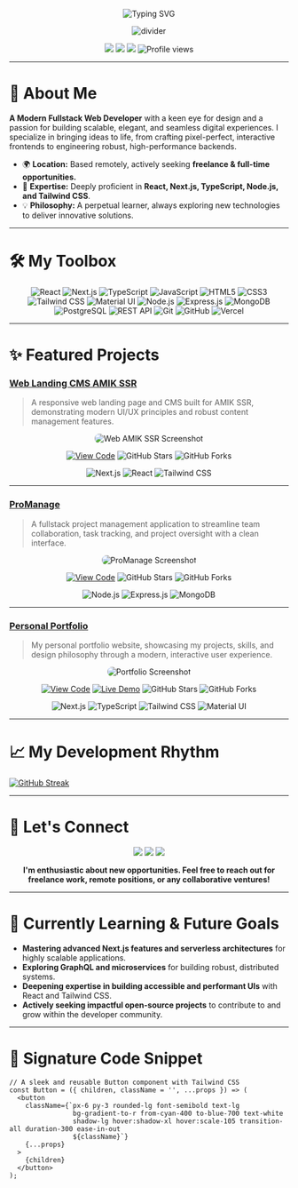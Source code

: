 <p align="center">
  <img src="https://readme-typing-svg.demolab.com?font=Fira+Code&size=28&pause=1000&color=5EEAD4&center=true&vCenter=true&width=600&lines=Hi%2C+I'm+Squizyiinxx.;Fullstack+Web+Developer;Crafting+Modern+Web+Experiences;Open+for+Remote+%2F+Freelance+Work" alt="Typing SVG" />
</p>

<p align="center">
  <img src="https://capsule-render.vercel.app/api?type=waving&color=0:18181B,100:5EEAD4&height=80&section=header" alt="divider" />
</p>

<p align="center">
  <a href="https://squizyiinxx.vercel.app/" target="_blank"><img src="https://img.shields.io/badge/Portfolio-Visit-5EEAD4?style=for-the-badge&logo=vercel&logoColor=black"/></a>
  <a href="mailto:squizyiinxx@gmail.com"><img src="https://img.shields.io/badge/Email-Contact%20Me-1E293B?style=for-the-badge&logo=gmail&logoColor=white"/></a>
  <a href="https://www.linkedin.com/in/jul21/" target="_blank"><img src="https://img.shields.io/badge/LinkedIn-Connect-0A66C2?style=for-the-badge&logo=linkedin&logoColor=white"/></a>
  <img src="https://komarev.com/ghpvc/?username=Squizyiinxx&style=for-the-badge&color=5EEAD4" alt="Profile views" />
</p>

---

# 👋 About Me

**A Modern Fullstack Web Developer** with a keen eye for design and a passion for building scalable, elegant, and seamless digital experiences. I specialize in bringing ideas to life, from crafting pixel-perfect, interactive frontends to engineering robust, high-performance backends.

* 🌍 **Location:** Based remotely, actively seeking **freelance & full-time opportunities.**
* 🚀 **Expertise:** Deeply proficient in **React, Next.js, TypeScript, Node.js, and Tailwind CSS**.
* 💡 **Philosophy:** A perpetual learner, always exploring new technologies to deliver innovative solutions.

---

# 🛠️ My Toolbox

<p align="center">
  <img src="https://img.shields.io/badge/React-20232A?style=for-the-badge&logo=react&logoColor=61DAFB" alt="React"/>
  <img src="https://img.shields.io/badge/Next.js-18181B?style=for-the-badge&logo=next.js&logoColor=white" alt="Next.js"/>
  <img src="https://img.shields.io/badge/TypeScript-3178C6?style=for-the-badge&logo=typescript&logoColor=white" alt="TypeScript"/>
  <img src="https://img.shields.io/badge/JavaScript-F7DF1E?style=for-the-badge&logo=javascript&logoColor=black" alt="JavaScript"/>
  <img src="https://img.shields.io/badge/HTML5-E34F26?style=for-the-badge&logo=html5&logoColor=white" alt="HTML5"/>
  <img src="https://img.shields.io/badge/CSS3-1572B6?style=for-the-badge&logo=css3&logoColor=white" alt="CSS3"/>
  <img src="https://img.shields.io/badge/Tailwind%20CSS-06B6D4?style=for-the-badge&logo=tailwind-css&logoColor=white" alt="Tailwind CSS"/>
  <img src="https://img.shields.io/badge/Material--UI-007FFF?style=for-the-badge&logo=mui&logoColor=white" alt="Material UI"/>
  <img src="https://img.shields.io/badge/Node.js-339933?style=for-the-badge&logo=node.js&logoColor=white" alt="Node.js"/>
  <img src="https://img.shields.io/badge/Express.js-18181B?style=for-the-badge&logo=express&logoColor=white" alt="Express.js"/>
  <img src="https://img.shields.io/badge/MongoDB-47A248?style=for-the-badge&logo=mongodb&logoColor=white" alt="MongoDB"/>
  <img src="https://img.shields.io/badge/PostgreSQL-4169E1?style=for-the-badge&logo=postgresql&logoColor=white" alt="PostgreSQL"/>
  <img src="https://img.shields.io/badge/REST%20API-005571?style=for-the-badge" alt="REST API"/>
  <img src="https://img.shields.io/badge/Git-F05032?style=for-the-badge&logo=git&logoColor=white" alt="Git"/>
  <img src="https://img.shields.io/badge/GitHub-181717?style=for-the-badge&logo=github&logoColor=white" alt="GitHub"/>
  <img src="https://img.shields.io/badge/Vercel-000000?style=for-the-badge&logo=vercel&logoColor=white" alt="Vercel"/>
</p>

---

# ✨ Featured Projects

### [Web Landing CMS AMIK SSR](https://github.com/Squizyiinxx/web-amik)
> A responsive web landing page and CMS built for AMIK SSR, demonstrating modern UI/UX principles and robust content management features.
<p align="center">
  <img src="https://via.placeholder.com/600x300?text=Project+Screenshot+Here" alt="Web AMIK SSR Screenshot" style="max-width: 100%; border-radius: 8px;">
</p>
<p align="center">
  <a href="https://github.com/Squizyiinxx/web-amik" target="_blank"><img src="https://img.shields.io/badge/Repo-View%20Code-18181B?style=for-the-badge&logo=github&logoColor=white" alt="View Code"></a>
  <img src="https://img.shields.io/github/stars/Squizyiinxx/web-amik?style=social" alt="GitHub Stars">
  <img src="https://img.shields.io/github/forks/Squizyiinxx/web-amik?style=social" alt="GitHub Forks">
</p>
<p align="center">
  <img src="https://img.shields.io/badge/Next.js-18181B?style=flat-square&logo=next.js&logoColor=white" alt="Next.js"/>
  <img src="https://img.shields.io/badge/React-20232A?style=flat-square&logo=react&logoColor=61DAFB" alt="React"/>
  <img src="https://img.shields.io/badge/Tailwind%20CSS-06B6D4?style=flat-square&logo=tailwind-css&logoColor=white" alt="Tailwind CSS"/>
</p>

---

### [ProManage](https://github.com/Squizyiinxx/ProManage)
> A fullstack project management application to streamline team collaboration, task tracking, and project oversight with a clean interface.
<p align="center">
  <img src="https://via.placeholder.com/600x300?text=Project+Screenshot+Here" alt="ProManage Screenshot" style="max-width: 100%; border-radius: 8px;">
</p>
<p align="center">
  <a href="https://github.com/Squizyiinxx/ProManage" target="_blank"><img src="https://img.shields.io/badge/Repo-View%20Code-18181B?style=for-the-badge&logo=github&logoColor=white" alt="View Code"></a>
  <img src="https://img.shields.io/github/stars/Squizyiinxx/ProManage?style=social" alt="GitHub Stars">
  <img src="https://img.shields.io/github/forks/Squizyiinxx/ProManage?style=social" alt="GitHub Forks">
</p>
<p align="center">
  <img src="https://img.shields.io/badge/Node.js-339933?style=flat-square&logo=node.js&logoColor=white" alt="Node.js"/>
  <img src="https://img.shields.io/badge/Express.js-18181B?style=flat-square&logo=express&logoColor=white" alt="Express.js"/>
  <img src="https://img.shields.io/badge/MongoDB-47A248?style=flat-square&logo=mongodb&logoColor=white" alt="MongoDB"/>
</p>

---

### [Personal Portfolio](https://github.com/Squizyiinxx/portfolio)
> My personal portfolio website, showcasing my projects, skills, and design philosophy through a modern, interactive user experience.
<p align="center">
  <img src="https://via.placeholder.com/600x300?text=Project+Screenshot+Here" alt="Portfolio Screenshot" style="max-width: 100%; border-radius: 8px;">
</p>
<p align="center">
  <a href="https://github.com/Squizyiinxx/portfolio" target="_blank"><img src="https://img.shields.io/badge/Repo-View%20Code-18181B?style=for-the-badge&logo=github&logoColor=white" alt="View Code"></a>
  <a href="https://squizyiinxx.vercel.app/" target="_blank"><img src="https://img.shields.io/badge/Live%20Demo-5EEAD4?style=for-the-badge&logo=vercel&logoColor=black" alt="Live Demo"></a>
  <img src="https://img.shields.io/github/stars/Squizyiinxx/portfolio?style=social" alt="GitHub Stars">
  <img src="https://img.shields.io/github/forks/Squizyiinxx/portfolio?style=social" alt="GitHub Forks">
</p>
<p align="center">
  <img src="https://img.shields.io/badge/Next.js-18181B?style=flat-square&logo=next.js&logoColor=white" alt="Next.js"/>
  <img src="https://img.shields.io/badge/TypeScript-3178C6?style=flat-square&logo=typescript&logoColor=white" alt="TypeScript"/>
  <img src="https://img.shields.io/badge/Tailwind%20CSS-06B6D4?style=flat-square&logo=tailwind-css&logoColor=white" alt="Tailwind CSS"/>
  <img src="https://img.shields.io/badge/Material--UI-007FFF?style=flat-square&logo=mui&logoColor=white" alt="Material UI"/>
</p>

---

# 📈 My Development Rhythm

<a href="https://git.io/streak-stats" align="center"><img src="https://github-readme-streak-stats.herokuapp.com?user=&theme=elegant&hide_border=true&short_numbers=true&date_format=j%20M%5B%20Y%5D&background=135%2C0D1117%2C39D3BB&sideLabels=39D3BB&ring=39D3BB&currStreakLabel=39D3BB&excludeDaysLabel=39D3BB&dates=BDBCD3" alt="GitHub Streak" /></a>

---

# 💬 Let's Connect

<p align="center">
  <a href="https://squizyiinxx.vercel.app/" target="_blank"><img src="https://img.shields.io/badge/Visit%20My%20Portfolio-5EEAD4?style=for-the-badge&logo=vercel&logoColor=black"/></a>
  <a href="mailto:squizyiinxx@gmail.com"><img src="https://img.shields.io/badge/Email%20Me-18181B?style=for-the-badge&logo=gmail&logoColor=white"/></a>
  <a href="https://www.linkedin.com/in/jul21/" target="_blank"><img src="https://img.shields.io/badge/Connect%20on%20LinkedIn-0A66C2?style=for-the-badge&logo=linkedin&logoColor=white"/></a>
</p>
<p align="center"><b>I'm enthusiastic about new opportunities. Feel free to reach out for freelance work, remote positions, or any collaborative ventures!</b></p>

---

# 🚧 Currently Learning & Future Goals

* **Mastering advanced Next.js features and serverless architectures** for highly scalable applications.
* **Exploring GraphQL and microservices** for building robust, distributed systems.
* **Deepening expertise in building accessible and performant UIs** with React and Tailwind CSS.
* **Actively seeking impactful open-source projects** to contribute to and grow within the developer community.

---

# 📝 Signature Code Snippet

```tsx
// A sleek and reusable Button component with Tailwind CSS
const Button = ({ children, className = '', ...props }) => (
  <button
    className={`px-6 py-3 rounded-lg font-semibold text-lg
                bg-gradient-to-r from-cyan-400 to-blue-700 text-white
                shadow-lg hover:shadow-xl hover:scale-105 transition-all duration-300 ease-in-out
                ${className}`}
    {...props}
  >
    {children}
  </button>
);
